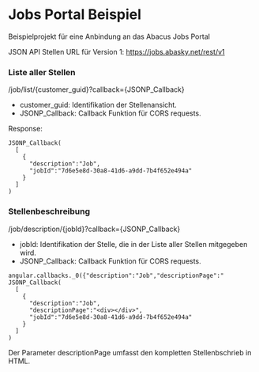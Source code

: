 Jobs Portal Beispiel
==================

Beispielprojekt für eine Anbindung an das Abacus Jobs Portal

JSON API Stellen
URL für Version 1: https://jobs.abasky.net/rest/v1

### Liste aller Stellen

/job/list/{customer_guid}?callback={JSONP_Callback}

- customer_guid: Identifikation der Stellenansicht.
- JSONP_Callback: Callback Funktion für CORS requests.

Response:
```
JSONP_Callback(
  [
    {
      "description":"Job",
      "jobId":"7d6e5e8d-30a8-41d6-a9dd-7b4f652e494a"
    }
  ]
)
```

### Stellenbeschreibung

/job/description/{jobId}?callback={JSONP_Callback}

- jobId: Identifikation der Stelle, die in der Liste aller Stellen mitgegeben wird.
- JSONP_Callback: Callback Funktion für CORS requests.
 
```
angular.callbacks._0({"description":"Job","descriptionPage":"
JSONP_Callback(
  [
    {
      "description":"Job",
      "descriptionPage":"<div></div>",
      "jobId":"7d6e5e8d-30a8-41d6-a9dd-7b4f652e494a"
    }
  ]
)
```
Der Parameter descriptionPage umfasst den kompletten Stellenbschrieb in HTML.
